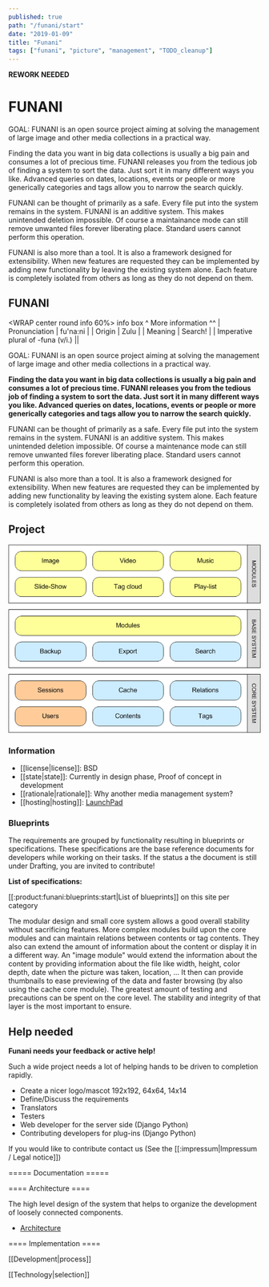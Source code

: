 ```yaml
---
published: true
path: "/funani/start"
date: "2019-01-09"
title: "Funani"
tags: ["funani", "picture", "management", "TODO_cleanup"]
---
```


**REWORK NEEDED**

# FUNANI

GOAL: FUNANI is an open source project aiming at solving the management of large image and other media collections in a practical way.

Finding the data you want in big data collections is usually a big pain and consumes a lot of precious time. FUNANI releases you from the tedious job of finding a system to sort the data. Just sort it in many different ways you like. Advanced queries on dates, locations, events or people or more generically categories and tags allow you to narrow the search quickly.

FUNANI can be thought of primarily as a safe. Every file put into the system remains in the system. FUNANI is an additive system. This makes unintended deletion impossible. Of course a maintainance mode can still remove unwanted files forever liberating place. Standard users cannot perform this operation.

FUNANI is also more than a tool. It is also a framework designed for extensibility. When new features are requested they can be implemented by adding new functionality by leaving the existing system alone. Each feature is completely isolated from others as long as they do not depend on them.

## FUNANI

<WRAP center round info 60%>
info box
^ More information ^^
| Pronunciation  | fu'na:ni |
| Origin         | Zulu |
| Meaning        | Search! |
| Imperative plural of -funa (v/i.) ||
</WRAP>

GOAL: FUNANI is an open source project aiming at solving the management of large image and other media collections in a practical way.

**Finding the data you want in big data collections is usually a big pain and consumes a lot of precious time. FUNANI  releases you from the tedious job of finding a system to sort the data. Just sort it in many different ways you like. Advanced queries on dates, locations, events or people or more generically categories and tags allow you to narrow the search quickly.**

FUNANI can be thought of primarily as a safe. Every file put into the system remains in the system. FUNANI is an additive system. This makes unintended deletion impossible. Of course a maintenance mode can still remove unwanted files forever liberating place. Standard users cannot perform this operation.

FUNANI is also more than a tool. It is also a framework designed for extensibility. When new features are requested they can be implemented by adding new functionality by leaving the existing system alone. Each feature is completely isolated from others as long as they do not depend on them.

## Project

![Modular design of the Funani platform](pics/architecture_modularity.png)

### Information

* [[license|license]]: BSD
* [[state|state]]: Currently in design phase, Proof of concept in development
* [[rationale|rationale]]: Why another media management system?
* [[hosting|hosting]]: [LaunchPad](https://launchpad.net/funani)

### Blueprints

The requirements are grouped by functionality resulting in blueprints or specifications. These specifications are the base reference documents for developers while working on their tasks. If the status a the document is still under Drafting, you are invited to contribute!

**List of specifications:**

[[:product:funani:blueprints:start|List of blueprints]] on this site per category

The modular design and small core system allows a good overall stability without sacrificing features. More complex modules build upon the core modules and can maintain relations between contents or tag contents. They also can extend the amount of information about the content or display it in a different way. An "image module" would extend the information about the content by providing information about the file like width, height, color depth, date when the picture was taken, location, ... It then can provide thumbnails to ease previewing of the data and faster browsing (by also using the cache core module). The greatest amount of testing and precautions can be spent on the core level. The stability and integrity of that layer is the most important to ensure.

## Help needed

**Funani needs your feedback or active help!**

Such a wide project needs a lot of helping hands to be driven to completion rapidly.

* Create a nicer logo/mascot 192x192, 64x64, 14x14 
* Define/Discuss the requirements
* Translators
* Testers
* Web developer for the server side (Django Python)
* Contributing developers for plug-ins (Django Python)

If you would like to contribute contact us (See the [[:impressum|Impressum / Legal notice]])

=====  Documentation  =====

====  Architecture  ====

The high level design of the system that helps to organize the development of loosely connected components.

* [Architecture](./architecture)

====  Implementation  ====

[[Development|process]]

[[Technology|selection]]
